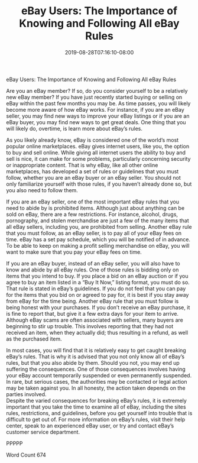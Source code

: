 ﻿---
title: "eBay Users:  The Importance of Knowing and Following All eBay Rules"
date: 2019-08-28T07:16:10-08:00
description: "eBay Tips for Web Success"
featured_image: "/images/eBay.jpg"
tags: ["eBay"]
---

eBay Users:  The Importance of Knowing and Following All eBay Rules

Are you an eBay member?  If so, do you consider yourself to be a relatively new eBay member?  If you have just recently started buying or selling on eBay within the past few months you may be.  As time passes, you will likely become more aware of how eBay works. For instance, if you are an eBay seller, you may find new ways to improve your eBay listings or if you are an eBay buyer, you may find new ways to get great deals.  One thing that you will likely do, overtime, is learn more about eBay’s rules.

As you likely already know, eBay is considered one of the world’s most popular online marketplaces.  eBay gives internet users, like you, the option to buy and sell online.  While giving all internet users the ability to buy and sell is nice, it can make for some problems, particularly concerning security or inappropriate content.  That is why eBay, like all other online marketplaces, has developed a set of rules or guidelines that you must follow, whether you are an eBay buyer or an eBay seller.  You should not only familiarize yourself with those rules, if you haven’t already done so, but you also need to follow them.  

If you are an eBay seller, one of the most important eBay rules that you need to abide by is prohibited items.  Although just about anything can be sold on eBay, there are a few restrictions.  For instance, alcohol, drugs, pornography, and stolen merchandise are just a few of the many items that all eBay sellers, including you, are prohibited from selling.  Another eBay rule that you must follow, as an eBay seller, is to pay all of your eBay fees on time.  eBay has a set pay schedule, which you will be notified of in advance.  To be able to keep on making a profit selling merchandise on eBay, you will want to make sure that you pay your eBay fees on time.  

If you are an eBay buyer, instead of an eBay seller, you will also have to know and abide by all eBay rules.  One of those rules is bidding only on items that you intend to buy.  If you place a bid on an eBay auction or if you agree to buy an item listed in a “Buy It Now,” listing format, you must do so.  That rule is stated in eBay’s guidelines.  If you do not feel that you can pay for the items that you bid on or agreed to pay for, it is best if you stay away from eBay for the time being.  Another eBay rule that you must follow is being honest with your purchases.  If you don’t receive an eBay purchase, it is fine to report that, but give it a few extra days for your item to arrive. Although eBay scams are often associated with sellers, many buyers are beginning to stir up trouble.  This involves reporting that they had not received an item, when they actually did; thus resulting in a refund, as well as the purchased item.  

In most cases, you will find that it is relatively easy to get caught breaking eBay’s rules. That is why it is advised that you not only know all of eBay’s rules, but that you also abide by them. Should you not, you may end up suffering the consequences.  One of those consequences involves having your eBay account temporarily suspended or even permanently suspended.  In rare, but serious cases, the authorities may be contacted or legal action may be taken against you.  In all honesty, the action taken depends on the parties involved.  
Despite the varied consequences for breaking eBay’s rules, it is extremely important that you take the time to examine all of eBay, including the sites rules, restrictions, and guidelines, before you get yourself into trouble that is difficult to get out of. For more information on eBay’s rules, visit their help center, speak to an experienced eBay user, or try and contact eBay’s customer service department.

PPPPP

Word Count 674

